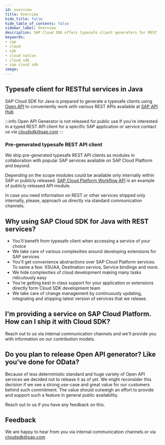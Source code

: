 ```yaml
---
id: overview
title: Overview
hide_title: false
hide_table_of_contents: false
sidebar_label: Overview
description: SAP Cloud SDK offers typesafe client generators for REST (Open API) services
keywords:
- sap
- cloud
- sdk
- cloud native
- cloud sdk
- sap cloud sdk
image:
---
```


## Typesafe client for RESTful services in Java  ##
SAP Cloud SDK for Java is prepared to generate a typesafe clients using [Open API](https://www.openapis.org/) to conveniently work
with various REST APIs available at [SAP API Hub](https://api.sap.com/)

:::info Open API Generator is not released for public use 
If you're interested in a typed REST API client for a specific SAP application or service contact us via [cloudsdk@sap.com](mailto:cloudsdk@sap.com) 
:::

### Pre-generated typesafe REST API client ###
We ship pre-generated typesafe REST API clients as modules in collaboration with popular SAP services available on SAP
Cloud Platform and beyond.

Depending on the scope modules could be available only internally within SAP or publicly released. [SAP Cloud Platform Workflow
API](../clients/scp-workflow-rest-api) is an example of publicly released API module.

In case you need information on REST or other services shipped only internally, please, approach us directly via
standard communication channels.

## Why using SAP Cloud SDK for Java with REST services? ##

- You'll benefit from typesafe client when accessing a service of your choice
- We take care of various complexities around developing extensions for SAP services
- You'll get convenience abstractions over SAP Cloud Platform services. To name a few:  XSUAA, Destination
  service, Service bindings and more.
- We hide complexities of cloud development making many tasks ridiculously easy
- You're getting best in class support for your application or extensions directly form Cloud SDK development team
- We take care of change management by continuously updating, integrating and shipping latest version of services that
  we release.

## I'm providing a service on SAP Cloud Platform. How can I ship it with Cloud SDK? ##
Reach out to us via internal communication channels and we'll provide you with information on our contribution models. 
 
## Do you plan to release Open API generator? Like you've done for OData? ##
Because of less deterministic standard and huge variety of Open API services we decided not to release it as of yet. We
might reconsider this decision if we see a strong use-case and great value for our customers behind such commitment. The
value should outweigh an effort to provide and support such a feature in general public availability.

Reach out to us if you have any feedback on this.

## Feedback ##
We are happy to hear from you via internal communication channels or via [cloudsdk@sap.com](mailto:cloudsdk@sap.com)

